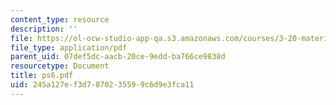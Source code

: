 ```yaml
---
content_type: resource
description: ''
file: https://ol-ocw-studio-app-qa.s3.amazonaws.com/courses/3-20-materials-at-equilibrium-sma-5111-fall-2003/245a127ef3d7870235599c6d9e3fca11_ps6.pdf
file_type: application/pdf
parent_uid: 07def5dc-aacb-20ce-9edd-ba766ce9838d
resourcetype: Document
title: ps6.pdf
uid: 245a127e-f3d7-8702-3559-9c6d9e3fca11
---
```

